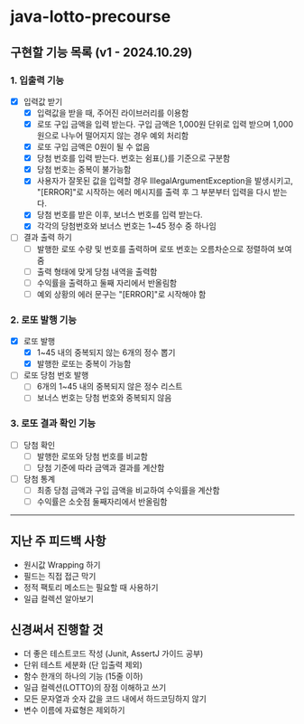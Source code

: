 # java-lotto-precourse

## 구현할 기능 목록 (v1 - 2024.10.29)

### 1. 입출력 기능

- [X] 입력값 받기
    - [X] 입력값을 받을 때, 주어진 라이브러리를 이용함
    - [X] 로또 구입 금액을 입력 받는다. 구입 금액은 1,000원 단위로 입력 받으며 1,000원으로 나누어 떨어지지 않는 경우 예외 처리함
    - [X] 로또 구입 금액은 0원이 될 수 없음
    - [X] 당첨 번호를 입력 받는다. 번호는 쉼표(,)를 기준으로 구분함
    - [X] 당첨 번호는 중복이 불가능함
    - [X] 사용자가 잘못된 값을 입력할 경우 IllegalArgumentException을 발생시키고, "[ERROR]"로 시작하는 에러 메시지를 출력 후 그 부분부터 입력을 다시 받는다.
    - [X] 당첨 번호를 받은 이후, 보너스 번호를 입력 받는다.
    - [X] 각각의 당첨번호와 보너스 번호는 1~45 정수 중 하나임

- [ ] 결과 출력 하기
    - [ ] 발행한 로또 수량 및 번호를 출력하며 로또 번호는 오름차순으로 정렬하여 보여줌
    - [ ] 출력 형태에 맞게 당첨 내역을 출력함
    - [ ] 수익률을 출력하고 둘째 자리에서 반올림함
    - [ ] 예외 상황의 에러 문구는 "[ERROR]"로 시작해야 함

### 2. 로또 발행 기능

- [X] 로또 발행
    - [X] 1~45 내의 중복되지 않는 6개의 정수 뽑기
    - [X] 발행한 로또는 중복이 가능함

- [ ] 로또 당첨 번호 발행
  - [ ] 6개의 1~45 내의 중복되지 않은 정수 리스트
  - [ ] 보너스 번호는 당첨 번호와 중복되지 않음
  
### 3. 로또 결과 확인 기능

- [ ] 당첨 확인
    - [ ] 발행한 로또와 당첨 번호를 비교함
    - [ ] 당첨 기준에 따라 금액과 결과를 계산함

- [ ] 당첨 통계
    - [ ] 최종 당첨 금액과 구입 금액을 비교하여 수익률을 계산함
    - [ ] 수익률은 소숫점 둘째자리에서 반올림함

---

## 지난 주 피드백 사항

- 원시값 Wrapping 하기
- 필드는 직접 접근 막기
- 정적 팩토리 메소드는 필요할 때 사용하기
- 일급 컬렉션 알아보기

## 신경써서 진행할 것

- 더 좋은 테스트코드 작성 (Junit, AssertJ 가이드 공부)
- 단위 테스트 세분화 (단 입출력 제외)
- 함수 한개의 하나의 기능 (15줄 이하)
- 일급 컬렉션(LOTTO)의 장점 이해하고 쓰기 
- 모든 문자열과 숫자 값을 코드 내에서 하드코딩하지 않기
- 변수 이름에 자료형은 제외하기